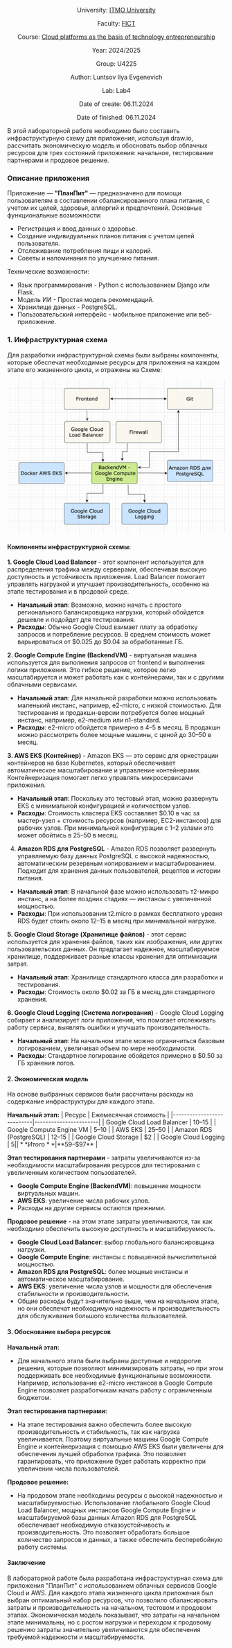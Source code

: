 <div align="center">

University: [ITMO University](https://itmo.ru/ru/) 

Faculty: [FICT](https://fict.itmo.ru)

Course: [Cloud platforms as the basis of technology entrepreneurship](https://itmo-ict-faculty.github.io/cloud-platforms-as-the-basis-of-technology-entrepreneurship/)

Year: 2024/2025

Group: U4225

Author: Luntsov Ilya Evgenevich

Lab: Lab4

Date of create: 06.11.2024

Date of finished: 06.11.2024

</div> 
  

В этой лабораторной работе необходимо было составить инфраструктурную схему для приложения, используя draw.io, рассчитать экономическую модель и обосновать выбор облачных ресурсов для трех состояний приложения: начальное, тестирование партнерами и продовое решение.

### Описание приложения
Приложение — **"ПланПит"** — предназначено для помощи пользователям в составлении сбалансированного плана питания, с учетом их целей, здоровья, аллергий и предпочтений. Основные функциональные возможности:
- Регистрация и ввод данных о здоровье.
- Создание индивидуальных планов питания с учетом целей пользователя.
- Отслеживание потребления пищи и калорий.
- Советы и напоминания по улучшению питания.

Технические возможности:
- Язык программирования - Python с использованием Django или Flask.
- Модель ИИ - Простая модель рекомендаций.
- Хранилище данных - PostgreSQL.
- Пользовательский интерфейс - мобильное приложение или веб-приложение.

### 1. Инфраструктурная схема
Для разработки инфраструктурной схемы были выбраны компоненты, которые обеспечат необходимые ресурсы для приложения на каждом этапе его жизненного цикла, и отражены на Схеме:

![Инфраструктурная схема](схема.png)

#### Компоненты инфраструктурной схемы:

 **1. Google Cloud Load Balancer** - этот компонент используется для распределения трафика между серверами, обеспечивая высокую доступность и устойчивость приложения. Load Balancer помогает управлять нагрузкой и улучшает производительность, особенно на этапе тестирования и в продовой среде.
   - **Начальный этап**: Возможно, можно начать с простого регионального балансировщика нагрузки, который обойдется дешевле и подойдет для тестирования.
   - **Расходы**: Обычно Google Cloud взимает плату за обработку запросов и потребление ресурсов. В среднем стоимость может варьироваться от $0.025 до $0.04 за обработанные ГБ.

**2. Google Compute Engine (BackendVM)** - виртуальная машина используется для выполнения запросов от frontend и выполнения логики приложения. Это гибкое решение, которое легко масштабируется и может работать как с контейнерами, так и с другими облачными сервисами.
   - **Начальный этап**: Для начальной разработки можно использовать маленький инстанс, например, e2-micro, с низкой стоимостью. Для тестирования и продакшн-версии потребуется более мощный инстанс, например, e2-medium или n1-standard.
   - **Расходы**: e2-micro обойдется примерно в $4–$5 в месяц. В продакшн можно рассмотреть более мощные машины, с ценой до $30–$50 в месяц.

**3. AWS EKS (Контейнер)** - Amazon EKS — это сервис для оркестрации контейнеров на базе Kubernetes, который обеспечивает автоматическое масштабирование и управление контейнерами. Контейнеризация помогает легко управлять микросервисами приложения.
   - **Начальный этап**: Поскольку это тестовый этап, можно развернуть EKS с минимальной конфигурацией и количеством узлов.
   - **Расходы**: Стоимость кластера EKS составляет $0.10 в час за мастер-узел + стоимость ресурсов (например, EC2-инстансов) для рабочих узлов. При минимальной конфигурации с 1–2 узлами это может обойтись в $25–$50 в месяц.

4. **Amazon RDS для PostgreSQL** - Amazon RDS позволяет развернуть управляемую базу данных PostgreSQL с высокой надежностью, автоматическим резервным копированием и масштабированием. Подходит для хранения данных пользователей, рецептов и истории питания.
  - **Начальный этап**: В начальной фазе можно использовать т2-микро инстанс, а на более поздних стадиях — инстансы с увеличенной мощностью.
  - **Расходы**: При использовании t2.micro в рамках бесплатного уровня RDS будет стоить около $12–$15 в месяц при минимальной нагрузке.

**5. Google Cloud Storage (Хранилище файлов)** - этот сервис используется для хранения файлов, таких как изображения, или других пользовательских данных. Он предлагает надежное, масштабируемое хранилище, поддерживает разные классы хранения для оптимизации затрат.
   - **Начальный этап**: Хранилище стандартного класса для разработки и тестирования.
   - **Расходы**: Стоимость около $0.02 за ГБ в месяц для стандартного хранения.

**6. Google Cloud Logging (Система логирования)** - Google Cloud Logging собирает и анализирует логи приложения, что помогает отслеживать работу сервиса, выявлять ошибки и улучшать производительность.
   - **Начальный этап**: На начальном этапе можно ограничиться базовым логированием, увеличивая объем по мере необходимости.
   - **Расходы**: Стандартное логирование обойдется примерно в $0.50 за ГБ хранения логов.

#### 2. Экономическая модель
На основе выбранных сервисов были рассчитаны расходы на содержание инфраструктуры для каждого этапа.

**Начальный этап:**
| Ресурс                    | Ежемесячная стоимость |
|---------------------------|-----------------------|
| Google Cloud Load Balancer | $10–$15              |
| Google Compute Engine VM   | $5–$10               |
| AWS EKS                    | $25–$50              |
| Amazon RDS (PostgreSQL)    | $12–$15              |
| Google Cloud Storage       | $2                   |
| Google Cloud Logging       | $5                   |
| **Итого**                  | **$59–$97**          |

**Этап тестирования партнерами** - затраты увеличиваются из-за необходимости масштабирования ресурсов для тестирования с увеличенным количеством пользователей.
- **Google Compute Engine (BackendVM)**: повышение мощности виртуальных машин.
- **AWS EKS**: увеличение числа рабочих узлов.
- Расходы на другие сервисы остаются прежними.

**Продовое решение** - на этом этапе затраты увеличиваются, так как необходимо обеспечить высокую доступность и масштабируемость.
- **Google Cloud Load Balancer**: выбор глобального балансировщика нагрузки.
- **Google Compute Engine**: инстансы с повышенной вычислительной мощностью.
- **Amazon RDS для PostgreSQL**: более мощные инстансы и автоматическое масштабирование.
- **AWS EKS**: увеличение числа узлов и мощности для обеспечения стабильности и производительности.
- Общие расходы будут значительно выше, чем на начальном этапе, но они обеспечат необходимую надежность и производительность для обслуживания большого количества пользователей.

#### 3. Обоснование выбора ресурсов

**Начальный этап:**
- Для начального этапа были выбраны доступные и недорогие решения, которые позволяют минимизировать затраты, но при этом поддерживать все необходимые функциональные возможности. Например, использование e2-micro инстансов в Google Compute Engine позволяет разработчикам начать работу с ограниченным бюджетом.

**Этап тестирования партнерами:**
- На этапе тестирования важно обеспечить более высокую производительность и стабильность, так как нагрузка увеличивается. Поэтому виртуальные машины Google Compute Engine и контейнеризация с помощью AWS EKS были увеличены для обеспечения лучшей обработки трафика. Это позволяет гарантировать, что приложение будет работать корректно при увеличении числа пользователей.

**Продовое решение:**
- На продовом этапе необходимы ресурсы с высокой надежностью и масштабируемостью. Использование глобального Google Cloud Load Balancer, мощных инстансов Google Compute Engine и масштабируемой базы данных Amazon RDS для PostgreSQL обеспечивает необходимую отказоустойчивость и производительность. Это позволяет обработать большое количество запросов и данных, а также обеспечить бесперебойную работу системы.

#### Заключение
В лабораторной работе была разработана инфраструктурная схема для приложения "ПланПит" с использованием облачных сервисов Google Cloud и AWS. Для каждого этапа жизненного цикла приложения был выбран оптимальный набор ресурсов, что позволило сбалансировать затраты и производительность на начальном, тестовом и продовом этапах. Экономическая модель показывает, что затраты на начальном этапе минимальны, но с ростом нагрузки и переходом к продовому решению затраты значительно увеличиваются для обеспечения требуемой надежности и масштабируемости.
